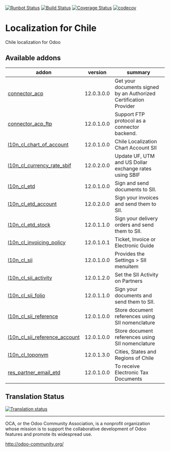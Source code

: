 [![Runbot Status](https://runbot.odoo-community.org/runbot/badge/flat/236/12.0.svg)](https://runbot.odoo-community.org/runbot/repo/github-com-oca-l10n-chile-236)
[![Build Status](https://travis-ci.org/OCA/l10n-chile.svg?branch=12.0)](https://travis-ci.org/OCA/l10n-chile)
[![Coverage Status](https://coveralls.io/repos/OCA/l10n-chile/badge.png?branch=12.0)](https://coveralls.io/r/OCA/l10n-chile?branch=12.0)
[![codecov](https://codecov.io/gh/OCA/l10n-chile/branch/12.0/graph/badge.svg)](https://codecov.io/gh/OCA/l10n-chile)

# Localization for Chile

Chile localization for Odoo

[//]: # (addons)

Available addons
----------------
addon | version | summary
--- | --- | ---
[connector_acp](connector_acp/) | 12.0.3.0.0 | Get your documents signed by an Authorized Certification Provider
[connector_acp_ftp](connector_acp_ftp/) | 12.0.1.0.0 | Support FTP protocol as a connector backend.
[l10n_cl_chart_of_account](l10n_cl_chart_of_account/) | 12.0.1.0.0 | Chile Localization Chart Account SII
[l10n_cl_currency_rate_sbif](l10n_cl_currency_rate_sbif/) | 12.0.2.0.0 | Update UF, UTM and US Dollar exchange rates using SBIF
[l10n_cl_etd](l10n_cl_etd/) | 12.0.1.0.0 | Sign and send documents to SII.
[l10n_cl_etd_account](l10n_cl_etd_account/) | 12.0.2.0.0 | Sign your invoices and send them to SII.
[l10n_cl_etd_stock](l10n_cl_etd_stock/) | 12.0.1.1.0 | Sign your delivery orders and send them to SII.
[l10n_cl_invoicing_policy](l10n_cl_invoicing_policy/) | 12.0.1.0.1 | Ticket, Invoice or Electronic Guide
[l10n_cl_sii](l10n_cl_sii/) | 12.0.1.0.0 | Provides the Settings > SII menuitem
[l10n_cl_sii_activity](l10n_cl_sii_activity/) | 12.0.1.2.0 | Set the SII Activity on Partners
[l10n_cl_sii_folio](l10n_cl_sii_folio/) | 12.0.1.1.0 | Sign your documents and send them to SII.
[l10n_cl_sii_reference](l10n_cl_sii_reference/) | 12.0.1.0.0 | Store document references using SII nomenclature
[l10n_cl_sii_reference_account](l10n_cl_sii_reference_account/) | 12.0.1.0.0 | Store document references using SII nomenclature
[l10n_cl_toponym](l10n_cl_toponym/) | 12.0.1.3.0 | Cities, States and Regions of Chile
[res_partner_email_etd](res_partner_email_etd/) | 12.0.1.0.0 | To receive Electronic Tax Documents

[//]: # (end addons)

## Translation Status

[![Translation status](https://translation.odoo-community.org/widgets/l10n-chile-12-0/-/multi-auto.svg)](https://translation.odoo-community.org/engage/l10n-chile-12-0/?utm_source=widget)

----

OCA, or the Odoo Community Association, is a nonprofit organization whose 
mission is to support the collaborative development of Odoo features and 
promote its widespread use.

http://odoo-community.org/

